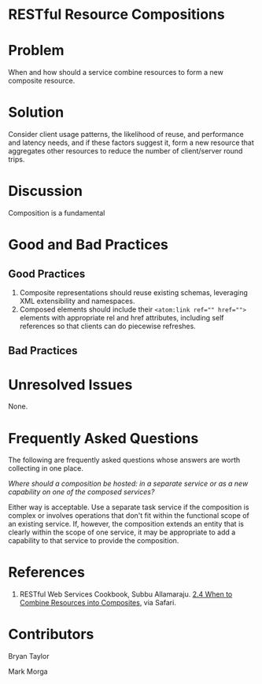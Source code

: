 # RESTful Resource Compositions

# Problem

When and how should a service combine resources to form a new composite resource.

# Solution

Consider client usage patterns, the likelihood of reuse, and performance and latency needs, and if these factors suggest it, form a new resource that aggregates other resources to reduce the number of client/server round trips.

# Discussion

Composition is a fundamental

# Good and Bad Practices

## Good Practices

1.  Composite representations should reuse existing schemas, leveraging XML extensibility and namespaces.
2.  Composed elements should include their `<atom:link ref="" href="">` elements with appropriate rel and href attributes, including self references so that clients can do piecewise refreshes.

## Bad Practices

# Unresolved Issues

None.

# Frequently Asked Questions

The following are frequently asked questions whose answers are worth collecting in one place.

*Where should a composition be hosted: in a separate service or as a new capability on one of the composed services?*

Either way is acceptable. Use a separate task service if the composition is complex or involves operations that don't fit within the functional scope of an existing service. If, however, the composition extends an entity that is clearly within the scope of one service, it may be appropriate to add a capability to that service to provide the composition.

# References

1.  RESTful Web Services Cookbook, Subbu Allamaraju. [2.4 When to Combine Resources into Composites](http://search.safaribooksonline.com/9780596809140/recipe-when-to-combine-resources-into-composites), via Safari.

# Contributors

Bryan Taylor

Mark Morga
